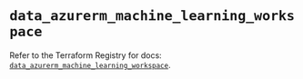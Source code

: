 # `data_azurerm_machine_learning_workspace`

Refer to the Terraform Registry for docs: [`data_azurerm_machine_learning_workspace`](https://registry.terraform.io/providers/hashicorp/azurerm/4.44.0/docs/data-sources/machine_learning_workspace).
